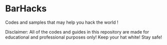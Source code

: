 # BarHacks
Codes and samples that may help you hack the world !

Disclaimer:
All of the codes and guides in this repository are made for educational and professional purposes only!
Keep your hat white! Stay safe!
